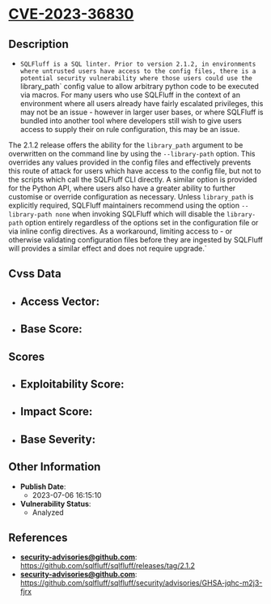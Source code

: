 
# [CVE-2023-36830](https://github.com/sqlfluff/sqlfluff/releases/tag/2.1.2)

## Description

- `SQLFluff is a SQL linter. Prior to version 2.1.2, in environments where untrusted users have access to the config files, there is a potential security vulnerability where those users could use the `library_path` config value to allow arbitrary python code to be executed via macros. For many users who use SQLFluff in the context of an environment where all users already have fairly escalated privileges, this may not be an issue - however in larger user bases, or where SQLFluff is bundled into another tool where developers still wish to give users access to supply their on rule configuration, this may be an issue.

The 2.1.2 release offers the ability for the `library_path` argument to be overwritten on the command line by using the `--library-path` option. This overrides any values provided in the config files and effectively prevents this route of attack for users which have access to the config file, but not to the scripts which call the SQLFluff CLI directly. A similar option is provided for the Python API, where users also have a greater ability to further customise or override configuration as necessary. Unless `library_path` is explicitly required, SQLFluff maintainers recommend using the option `--library-path none` when invoking SQLFluff which will disable the `library-path` option entirely regardless of the options set in the configuration file or via inline config directives. As a workaround, limiting access to - or otherwise validating configuration files before they are ingested by SQLFluff will provides a similar effect and does not require upgrade.`

## Cvss Data

- **Access Vector**:
  - 
- **Base Score**:
  - 

## Scores

- **Exploitability Score**:
  - 
- **Impact Score**:
  - 
- **Base Severity**:
  - 

## Other Information

- **Publish Date**:
  - 2023-07-06 16:15:10
- **Vulnerability Status**:
  - Analyzed

## References

- **security-advisories@github.com**: https://github.com/sqlfluff/sqlfluff/releases/tag/2.1.2
- **security-advisories@github.com**: https://github.com/sqlfluff/sqlfluff/security/advisories/GHSA-jqhc-m2j3-fjrx
